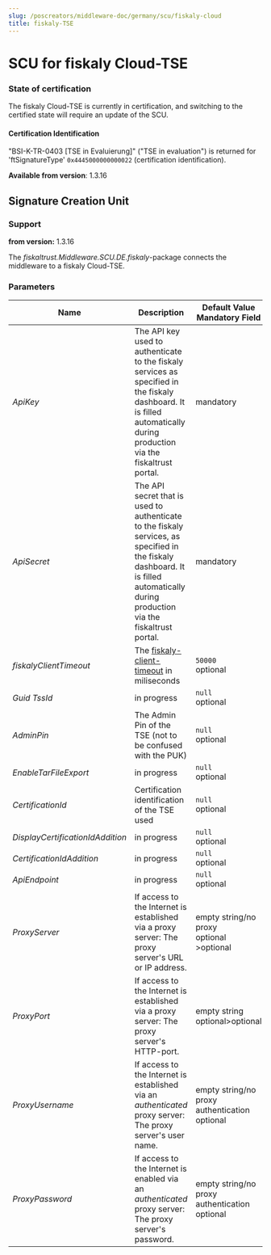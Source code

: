 ```yaml
---
slug: /poscreators/middleware-doc/germany/scu/fiskaly-cloud
title: fiskaly-TSE
---
```


# SCU for fiskaly Cloud-TSE

### State of certification

The fiskaly Cloud-TSE is currently in certification, and switching to the certified state will require an update of the SCU. 

#### Certification Identification

"BSI-K-TR-0403 [TSE in Evaluierung]" ("TSE in evaluation") is returned for 'ftSignatureType' `0x4445000000000022` (certification identification). 

**Available from version**: 1.3.16

## Signature Creation Unit

### Support

**from version:** 1.3.16

The _fiskaltrust.Middleware.SCU.DE.fiskaly_-package connects the middleware to a fiskaly Cloud-TSE. 

### Parameters

| Name                         | Description                                                                                                                                                                          | **Default Value**<br />**Mandatory Field**                                                                  |
|------------------------------|--------------------------------------------------------------------------------------------------------------------------------------------------------------------------------------|-------------------------------------------------------------------------------------------------------------|
| _ApiKey_                     | The API key used to authenticate to the fiskaly services as specified in the fiskaly dashboard. It is filled automatically during production via the fiskaltrust portal.             | mandatory                                                                                                   |
| _ApiSecret_                  | The API secret that is used to authenticate to the fiskaly services, as specified in the fiskaly dashboard. It is filled automatically during production via the fiskaltrust portal. | mandatory                                                                                            
| _fiskalyClientTimeout_       | The [fiskaly-client-timeout](https://developer.fiskaly.com/en/docs/guides/how-to-deal-with-timeouts#set-timeouts-correctly) in miliseconds                                                               | `50000`<br />optional                                                                                            
| _Guid TssId_               |   in progress                  | `null`<br />optional                                   |
| _AdminPin_               |     The Admin Pin of the TSE (not to be confused with the PUK)                   | `null`<br />optional                                   |
| _EnableTarFileExport_               |           in progress                   | `null`<br />optional                                   |
| _CertificationId_               |  Certification identification of the TSE used                  | `null`<br />optional                                   |
| _DisplayCertificationIdAddition_               |           in progress                   | `null`<br />optional                                   |
| _CertificationIdAddition_               |           in progress                   | `null`<br />optional                                   |
| _ApiEndpoint_               |           in progress                   | `null`<br />optional                                   |
| _ProxyServer_               |           If access to the Internet is established via a proxy server: The proxy server's URL or IP address.                  | empty string/no proxy<br />optional >optional                                   |
| _ProxyPort_               |           If access to the Internet is established via a proxy server: The proxy server's HTTP-port.                  | empty string<br />optional>optional                                   |
| _ProxyUsername_               |       If access to the Internet is established via an _authenticated_ proxy server: The proxy server's user name.                   |empty string/no proxy authentication<br />optional                                   |
| _ProxyPassword_               |            If access to the Internet is enabled via an _authenticated_ proxy server: The proxy server's password.                   | empty string/no proxy authentication<br />optional                                   |

